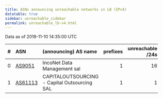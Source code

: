 ```yaml
---
title: ASNs announcing unreachable networks in LB (IPv4)
datatable: true
sidebar: unreachable_sidebar
permalink: unreachable_lb-v4.html
---
```


Data as of 2018-11-10 14:35:00 UTC


<div class="datatable-begin"></div>

|   # | ASN                                    | (announcing) AS name                         |   prefixes |   unreachable /24s |
|----:|:---------------------------------------|:---------------------------------------------|-----------:|-------------------:|
|   0 | [AS9051](unreachable_AS9051-v4.html)   | IncoNet Data Management sal                  |          1 |                 16 |
|   1 | [AS61113](unreachable_AS61113-v4.html) | CAPITALOUTSOURCING - Capital Outsourcing SAL |          1 |                  1 |

<div class="datatable-end"></div>